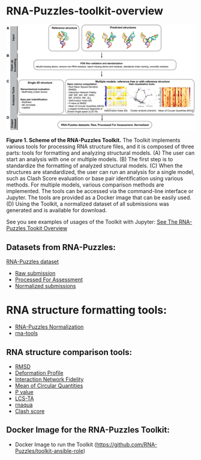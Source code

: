# RNA-Puzzles-toolkit-overview

![fig](figures/fig1.png)

**Figure 1.  Scheme of the RNA-Puzzles Toolkit.**
The Toolkit implements various tools for processing RNA structure files, and it is composed of three parts: tools for formatting and analyzing structural models. (A) The user can start an analysis with one or multiple models. (B) The first step is to standardize the formatting of analyzed structural models. (C) When the structures are standardized, the user can run an analysis for a single model, such as Clash Score evaluation or base pair identification using various methods. For multiple models, various comparison methods are implemented. The tools can be accessed via the command-line interface or Jupyter. The tools are provided as a Docker image that can be easily used. (D) Using the Toolkit, a normalized dataset of all submissions was generated and is available for download.

See you see examples of usages of the Toolkit with Jupyter: [See The RNA-Puzzles Tookit Overview](https://github.com/mmagnus/RNA-Puzzles-toolkit-overview/blob/master/rna-puzzle-toolkit.ipynb)

## Datasets from RNA-Puzzles:

[RNA-Puzzles dataset](https://github.com/RNA-Puzzles/RNA-Puzzles_dataset)
  - [Raw submission](https://github.com/RNA-Puzzles/RNA-Puzzles_dataset/tree/master/raw)
  - [Processed For Assessment](https://github.com/RNA-Puzzles/RNA-Puzzles_dataset/tree/master/normalized)
  - [Normalized submissions](https://github.com/mmagnus/RNA-Puzzles-Normalized-submissions)
  
# RNA structure formatting tools:

  - [RNA-Puzzles Normalization](https://github.com/RNA-Puzzles/BasicAssessMetrics)
  - [rna-tools](https://github.com/RNA-Puzzles/rna-tools)

## RNA structure comparison tools:

  - [RMSD](https://github.com/RNA-Puzzles/BasicAssessMetrics)
  - [Deformation Profile](https://github.com/RNA-Puzzles/DeformationProfile)
  - [Interaction Network Fidelity](https://github.com/RNA-Puzzles/BasicAssessMetrics)
  - [Mean of Circular Quantities](https://github.com/tzok/mcq4structures)
  - [P value](https://github.com/RNA-Puzzles/BasicAssessMetrics)
  - [LCS-TA](https://github.com/tzok/mcq4structures)
  - [rnaqua](https://github.com/mantczak/rnaqua)
  - [Clash score](http://molprobity.biochem.duke.edu/)

## Docker Image for the RNA-Puzzles Toolkit:

- Docker Image to run the Toolkit (https://github.com/RNA-Puzzles/toolkit-ansible-role)

<!--
- rna-tools (https://github.com/RNA-Puzzles/rna-tools)
- RNA_assessment (https://github.com/RNA-Puzzles/RNA_assessment)
- mcq (https://github.com/RNA-Puzzles/mcq)
- rnaqua (https://github.com/RNA-Puzzles/rnaqua)
-->
